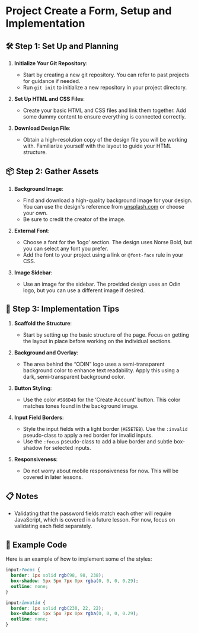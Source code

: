 # Project Create a Form, Setup and Implementation

## 🛠️ Step 1: Set Up and Planning

1. **Initialize Your Git Repository**:

   - Start by creating a new git repository. You can refer to past projects for guidance if needed.
   - Run `git init` to initialize a new repository in your project directory.

2. **Set Up HTML and CSS Files**:

   - Create your basic HTML and CSS files and link them together. Add some dummy content to ensure everything is connected correctly.

3. **Download Design File**:
   - Obtain a high-resolution copy of the design file you will be working with. Familiarize yourself with the layout to guide your HTML structure.

## 📦 Step 2: Gather Assets

1. **Background Image**:

   - Find and download a high-quality background image for your design. You can use the design's reference from [unsplash.com](https://unsplash.com) or choose your own.
   - Be sure to credit the creator of the image.

2. **External Font**:

   - Choose a font for the ‘logo’ section. The design uses Norse Bold, but you can select any font you prefer.
   - Add the font to your project using a link or `@font-face` rule in your CSS.

3. **Image Sidebar**:
   - Use an image for the sidebar. The provided design uses an Odin logo, but you can use a different image if desired.

## 📌 Step 3: Implementation Tips

1. **Scaffold the Structure**:

   - Start by setting up the basic structure of the page. Focus on getting the layout in place before working on the individual sections.

2. **Background and Overlay**:

   - The area behind the “ODIN” logo uses a semi-transparent background color to enhance text readability. Apply this using a dark, semi-transparent background color.

3. **Button Styling**:

   - Use the color `#596D48` for the ‘Create Account’ button. This color matches tones found in the background image.

4. **Input Field Borders**:

   - Style the input fields with a light border (`#E5E7EB`). Use the `:invalid` pseudo-class to apply a red border for invalid inputs.
   - Use the `:focus` pseudo-class to add a blue border and subtle box-shadow for selected inputs.

5. **Responsiveness**:
   - Do not worry about mobile responsiveness for now. This will be covered in later lessons.

## 📋 Notes

- Validating that the password fields match each other will require JavaScript, which is covered in a future lesson. For now, focus on validating each field separately.

## 📑 Example Code

Here is an example of how to implement some of the styles:

```css
input:focus {
  border: 1px solid rgb(98, 98, 238);
  box-shadow: 5px 5px 7px 0px rgba(0, 0, 0, 0.29);
  outline: none;
}

input:invalid {
  border: 1px solid rgb(230, 22, 22);
  box-shadow: 5px 5px 7px 0px rgba(0, 0, 0, 0.29);
  outline: none;
}
```
